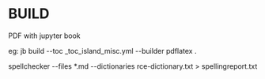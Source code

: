 # BUILD

PDF with jupyter book

eg: jb build --toc _toc_island_misc.yml --builder pdflatex .

spellchecker --files  *.md --dictionaries rce-dictionary.txt  > spellingreport.txt
